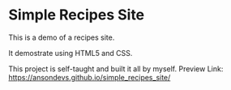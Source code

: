 # Simple Recipes Site
This is a demo of a recipes site.

It demostrate using HTML5 and CSS.

This project is self-taught and built it all by myself.
Preview Link: https://ansondevs.github.io/simple_recipes_site/
